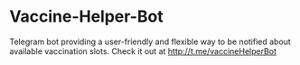 # Vaccine-Helper-Bot
Telegram bot providing a user-friendly and flexible way to be notified about available vaccination slots. Check it out at http://t.me/vaccineHelperBot
